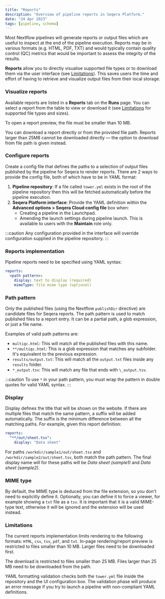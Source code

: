 ```yaml
---
title: "Reports"
description: "Overview of pipeline reports in Seqera Platform."
date: "24 Apr 2023"
tags: [pipeline, schema]
---
```


Most Nextflow pipelines will generate reports or output files which are useful to inspect at the end of the pipeline execution. Reports may be in various formats (e.g. HTML, PDF, TXT) and would typically contain quality control (QC) metrics that would be important to assess the integrity of the results.

**Reports** allow you to directly visualise supported file types or to download them via the user interface (see [Limitations](#limitations)). This saves users the time and effort of having to retrieve and visualize output files from their local storage.

### Visualize reports

Available reports are listed in a **Reports** tab on the **Runs** page. You can select a report from the table to view or download it (see [Limitations](#limitations) for supported file types and sizes).

To open a report preview, the file must be smaller than 10 MB.

You can download a report directly or from the provided file path. Reports larger than 25MB cannot be downloaded directly — the option to download from file path is given instead.

### Configure reports

Create a config file that defines the paths to a selection of output files published by the pipeline for Seqera to render reports. There are 2 ways to provide the config file, both of which have to be in YAML format:

1. **Pipeline repository**: If a file called `tower.yml` exists in the root of the pipeline repository then this will be fetched automatically before the pipeline execution.
2. **Seqera Platform interface**: Provide the YAML definition within the **Advanced options > Seqera Cloud config file** box when:
   - Creating a pipeline in the Launchpad.
   - Amending the launch settings during pipeline launch. This is available to users with the **Maintain** role only.

:::caution
Any configuration provided in the interface will override configuration supplied in the pipeline repository.
:::

### Reports implementation

Pipeline reports need to be specified using YAML syntax:

```yaml
reports:
  <path pattern>:
    display: text to display (required)
    mimeType: file mime type (optional)
```

### Path pattern

Only the published files (using the Nextflow `publishDir` directive) are candidate files for Seqera reports. The path pattern is used to match published files to a report entry. It can be a partial path, a glob expression, or just a file name.

Examples of valid path patterns are:

- `multiqc.html`: This will match all the published files with this name.
- `**/multiqc.html`: This is a glob expression that matches any subfolder. It's equivalent to the previous expression.
- `results/output.txt`: This will match all the `output.txt` files inside any `results` folder.
- `*_output.tsv`: This will match any file that ends with `\_output.tsv`.

:::caution
To use `*` in your path pattern, you must wrap the pattern in double quotes for valid YAML syntax.
:::

### Display

Display defines the title that will be shown on the website. If there are multiple files that match the same pattern, a suffix will be added automatically. The suffix is the minimum difference between all the matching paths. For example, given this report definition:

```yaml
reports:
  "**/out/sheet.tsv":
    display: "Data sheet"
```

For paths `/workdir/sample1/out/sheet.tsv` and `/workdir/sample2/out/sheet.tsv`, both match the path pattern. The final display name will for these paths will be _Data sheet (sample1)_ and _Data sheet (sample2)_.

### MIME type

By default, the MIME type is deduced from the file extension, so you don't need to explicitly define it. Optionally, you can define it to force a viewer, for example showing a `txt` file as a `tsv`. It is important that it is a valid MIME-type text, otherwise it will be ignored and the extension will be used instead.

### Limitations

The current reports implementation limits rendering to the following formats: `HTML`, `csv`, `tsv`, `pdf`, and `txt`. In-page rendering/report preview is restricted to files smaller than 10 MB. Larger files need to be downloaded first.

The download is restricted to files smaller than 25 MB. Files larger than 25 MB need to be downloaded from the path.

YAML formatting validation checks both the `tower.yml` file inside the repository and the UI configuration box. The validation phase will produce an error message if you try to launch a pipeline with non-compliant YAML definitions.

